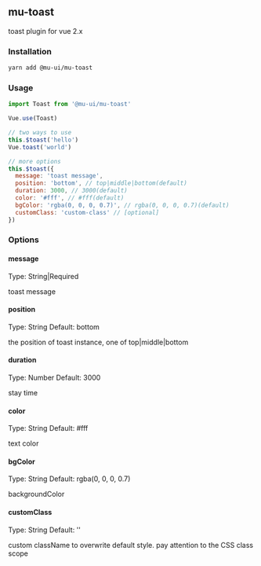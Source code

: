 ## mu-toast

toast plugin for vue 2.x

### Installation

```bash
yarn add @mu-ui/mu-toast
```

### Usage

```js
import Toast from '@mu-ui/mu-toast'

Vue.use(Toast)

// two ways to use
this.$toast('hello')
Vue.toast('world')

// more options
this.$toast({
  message: 'toast message',
  position: 'bottom', // top|middle|bottom(default)
  duration: 3000, // 3000(default)
  color: '#fff', // #fff(default)
  bgColor: 'rgba(0, 0, 0, 0.7)', // rgba(0, 0, 0, 0.7)(default)
  customClass: 'custom-class' // [optional]
})
```

### Options

#### message

Type: String|Required

toast message

#### position

Type: String
Default: bottom

the position of toast instance, one of top|middle|bottom

#### duration

Type: Number
Default: 3000

stay time

#### color

Type: String
Default: #fff

text color

#### bgColor

Type: String
Default: rgba(0, 0, 0, 0.7)

backgroundColor

#### customClass

Type: String
Default: ''

custom className to overwrite default style. pay attention to the CSS class scope
